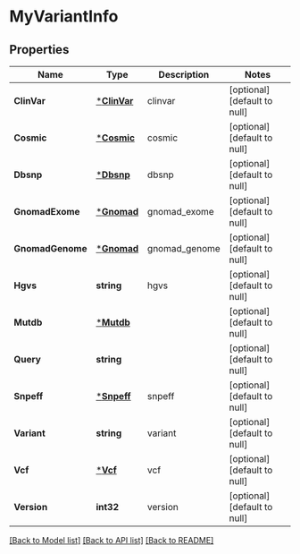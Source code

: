 # MyVariantInfo

## Properties
Name | Type | Description | Notes
------------ | ------------- | ------------- | -------------
**ClinVar** | [***ClinVar**](ClinVar.md) | clinvar | [optional] [default to null]
**Cosmic** | [***Cosmic**](Cosmic.md) | cosmic | [optional] [default to null]
**Dbsnp** | [***Dbsnp**](Dbsnp.md) | dbsnp | [optional] [default to null]
**GnomadExome** | [***Gnomad**](Gnomad.md) | gnomad_exome | [optional] [default to null]
**GnomadGenome** | [***Gnomad**](Gnomad.md) | gnomad_genome | [optional] [default to null]
**Hgvs** | **string** | hgvs | [optional] [default to null]
**Mutdb** | [***Mutdb**](Mutdb.md) |  | [optional] [default to null]
**Query** | **string** |  | [optional] [default to null]
**Snpeff** | [***Snpeff**](Snpeff.md) | snpeff | [optional] [default to null]
**Variant** | **string** | variant | [optional] [default to null]
**Vcf** | [***Vcf**](Vcf.md) | vcf | [optional] [default to null]
**Version** | **int32** | version | [optional] [default to null]

[[Back to Model list]](../README.md#documentation-for-models) [[Back to API list]](../README.md#documentation-for-api-endpoints) [[Back to README]](../README.md)


